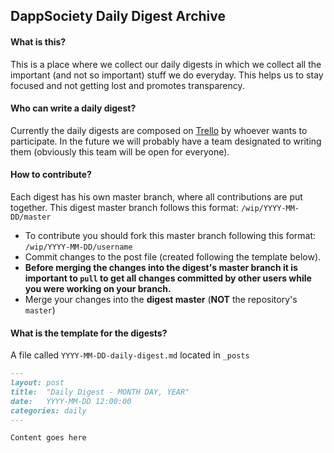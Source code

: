 ## DappSociety Daily Digest Archive

#### What is this?
This is a place where we collect our daily digests in which we collect all the important (and not so important) stuff we do everyday. This helps us to stay focused and not getting lost and promotes transparency.

#### Who can write a daily digest?
Currently the daily digests are composed on [Trello](https://trello.com/b/Gpm7rwac/town-hall) by whoever wants to participate. In the future we will probably have a team designated to writing them (obviously this team will be open for everyone).

#### How to contribute?
Each digest has his own master branch, where all contributions are put together. This digest master branch follows this format: `/wip/YYYY-MM-DD/master`

- To contribute you should fork this master branch following this format: `/wip/YYYY-MM-DD/username`
- Commit changes to the post file (created following the template below).
- **Before merging the changes into the digest's master branch it is important to `pull` to get all changes committed by other users while you were working on your branch.**
- Merge your changes into the **digest master** (**NOT** the repository's `master`)

#### What is the template for the digests?

A file called `YYYY-MM-DD-daily-digest.md` located in `_posts`

```markdown
---
layout: post
title:  "Daily Digest - MONTH DAY, YEAR"
date:   YYYY-MM-DD 12:00:00
categories: daily
---

Content goes here
```

